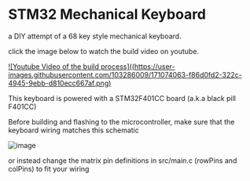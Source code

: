 # STM32 Mechanical Keyboard

a DIY attempt of a 68 key style mechanical keyboard.

click the image below to watch the build video on youtube.

[![Youtube Video of the build process]((https://user-images.githubusercontent.com/103286009/171074063-f86d0fd2-322c-4945-9ebb-d810ecc667af.png)](http://www.youtube.com/watch?v=smThnvXJ02c)

This keyboard is powered with a STM32F401CC board (a.k.a black pill F401CC)

Before building and flashing to the microcontroller, make sure that the keyboard wiring matches this schematic

![image](https://user-images.githubusercontent.com/103286009/171072490-12b0d3a3-1370-45db-9883-a4ab201bd165.png)

or instead change the matrix pin definitions in src/main.c (rowPins and colPins) to fit your wiring
